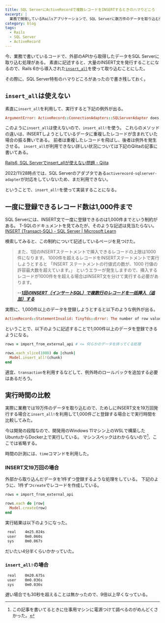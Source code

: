 ```yaml
---
title: SQL ServerにActiveRecordで複数レコードをINSERTするときのハマりどころ
excerpt: |
  業務で開発しているRailsアプリケーションで、SQL Serverに数万件のデータを取り込む処理を実装した際にハマったところがあったので、それについてまとめました。
category: blog
tags:
  - Rails
  - SQL Server
  - ActiveRecord
---
```


今、業務で書いているコードで、外部のAPIから取得したデータをSQL Serverに取り込む処理がある。
素直に記述すると、大量のINSERT文を発行することになるので、Rails 6から導入された[`insert_all`](https://api.rubyonrails.org/classes/ActiveRecord/Persistence/ClassMethods.html#method-i-insert_all)を使って取り込むことにした。

その際に、SQL Server特有のハマりどころがあったので書き残しておく。

## `insert_all`は使えない

素直に`insert_all`を利用して、実行すると下記の例外が出る。

```ruby
ArgumentError: ActiveRecord::ConnectionAdapters::SQLServerAdapter does not support skipping duplicates
```

このように`insert_all`は使えないので、`insert_all!`を使う。
これらのメソッドの違いは、INSERTしようとしているデータに重複したレコードが含まれていた場合の振る舞いである。
前者は重複したレコードを飛ばし、後者は例外を発生させる。
`insert_all`が利用できない詳しい状況については下記のQiitaの記事に書いてある。

[Rails6, SQL Serverでinsert\_allが使えない問題 - Qiita](https://qiita.com/Alt70155/items/111b96dd9e4d710d331a)

2022/11/28時点では、SQL Serverのアダプタである`activerecord-sqlserver-adapter`が対応をしていないため、まだ利用できない。

ということで、`insert_all!`を使って実装することになる。

## 一度に登録できるレコード数は1,000件まで

SQL Serverには、INSERT文で一度に登録できるのは1,000件までという制約がある。
T-SQLのドキュメントを見てみたが、そのような記述は見当たらない。
[INSERT (Transact-SQL) - SQL Server | Microsoft Learn](https://learn.microsoft.com/en-us/sql/t-sql/statements/insert-transact-sql?view=sql-server-ver16)

検索してみると、この制約について記述しているページを見つけた。

> また、1回のINSERTステートメントで挿入できるレコードの上限は1000件になります。
> 1000件を超えるレコードをINSERTステートメントで実行しようとすると
> 「INSERT ステートメントの行値式の数が、1000 行値の許容最大数を超えています。」
> というエラーが発生しますので、挿入するレコードが1000件をを超える場合はINSERT文を分けて実行する必要があります。
>
> ***--[1回のINSERT（インサートSQL）で複数行のレコードを一括挿入（追加）する](https://johobase.com/multiple-insert-sql/)***

実際に、1,000件以上のデータを登録しようとすると以下のような例外が出る。

```ruby
ActiveRecord::StatementInvalid: TinyTds::Error: The number of row value expressions in the INSERT statement exceeds the maximum allowed number of 1000 row values.
```

ということで、以下のように記述することで1,000件以上のデータを登録できるようになる。

```ruby
rows = import_from_external_api # <= 何らかのデータを持ってくる処理

rows.each_slice(1000) do |chunk|
  Model.insert_all!(chunk)
end
```

適宜、`transaction`を利用するなどして、例外時のロールバックを追加する必要はあるだろう。

## 実行時間の比較

実際に業務では19万件のデータを取り込むので、ためしにINSERT文を19万回発行する場合と`insert_all!`を利用して1,000件ごと登録する場合とで実行時間を比較してみた。

今は開発の段階なので、開発用のWindows 11マシン上のWSLで構築したUbuntuからDocker上で実行している。
マシンスペックはわからないので[^1]、ここでは省略する。

[^1]: この記事を書いてるときに仕事用マシンに電源つけて調べるのがめんどくさかった。

時間の計測には、`time`コマンドを利用した。

### INSERT文19万回の場合

外部から取り込んだデータを1件ずつ登録するような処理をしている。
下記のように、1件ずつ`create`でレコードを作成している。

```ruby
rows = import_from_external_api

rows.each do |row|
  Model.create(row)
end
```

実行結果は以下のようになった。

```txt
 real    4m25.024s
 user    0m0.060s
 sys     0m0.067s
```

だいたい4分半くらいかかっていた。

### `insert_all!`の場合

```txt
 real    0m20.675s
 user    0m0.036s
 sys     0m0.036s
```

遅い場合でも30秒を超えることは無かったので、9倍以上早くなっている。

